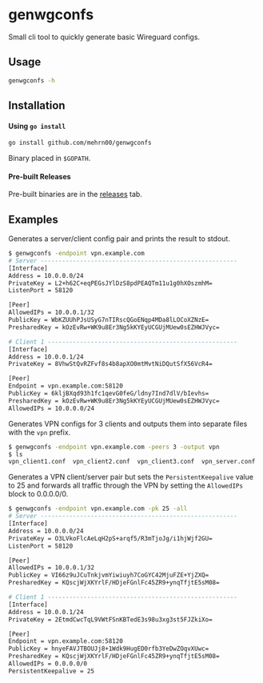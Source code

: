 # genwgconfs

Small cli tool to quickly generate basic Wireguard configs.

## Usage
```bash
genwgconfs -h
```

## Installation
#### Using `go install`
```bash
go install github.com/mehrn00/genwgconfs
```

Binary placed in `$GOPATH`.

#### Pre-built Releases
Pre-built binaries are in the [releases](https://github.com/MEhrn00/genwgconfs/releases) tab.

## Examples

Generates a server/client config pair and prints the result to stdout.
```bash
$ genwgconfs -endpoint vpn.example.com
# Server -------------------------------------------------------
[Interface]
Address = 10.0.0.0/24
PrivateKey = L2+h62C+eqPEGsJYlDzS8pdPEAQTm11u1g0hXOszmhM=
ListenPort = 58120

[Peer]
AllowedIPs = 10.0.0.1/32
PublicKey = WbKZUUhPJsUSyG7nTIRscQGoENqp4MDa8lLOCoXZNzE=
PresharedKey = kOzEvRw+WK9u8Er3Ng5kKYEyUCGUjMUew0sEZHWJVyc=

# Client 1 -----------------------------------------------------
[Interface]
Address = 10.0.0.1/24
PrivateKey = 8VhwStQvRZFvf8s4b8apXO0mtMvtNiDQutSfX56VcR4=

[Peer]
Endpoint = vpn.example.com:58120
PublicKey = 6kljBXqd93h1fc1qevG0feG/ldny7Ind7dlV/bIevhs=
PresharedKey = kOzEvRw+WK9u8Er3Ng5kKYEyUCGUjMUew0sEZHWJVyc=
AllowedIPs = 10.0.0.0/24
```

Generates VPN configs for 3 clients and outputs them into separate files with the `vpn` prefix.
```bash
$ genwgconfs -endpoint vpn.example.com -peers 3 -output vpn
$ ls
vpn_client1.conf  vpn_client2.conf  vpn_client3.conf  vpn_server.conf
```

Generates a VPN client/server pair but sets the `PersistentKeepalive` value to 25 and
forwards all traffic through the VPN by setting the `AllowedIPs` block to 0.0.0.0/0.
```bash
$ genwgconfs -endpoint vpn.example.com -pk 25 -all
# Server -------------------------------------------------------
[Interface]
Address = 10.0.0.0/24
PrivateKey = O3LVkoFlcAeLqH2pS+arqf5/R3mTjoJg/i1hjWjf2GU=
ListenPort = 58120

[Peer]
AllowedIPs = 10.0.0.1/32
PublicKey = VI66z9uJCuTnkjvmYiwiuyh7CoGYC42MjuFZE+YjZXQ=
PresharedKey = KQscjWjXKYrlF/HDjeFGnlFc45ZR9+ynqTfjtE5sM08=

# Client 1 -----------------------------------------------------
[Interface]
Address = 10.0.0.1/24
PrivateKey = 2EtmdCwcTqL9VWtFSnKBTedE3s98u3xg3st5FJZkiXo=

[Peer]
Endpoint = vpn.example.com:58120
PublicKey = hnyeFAVJTBOUJj8+1Wdk9HugED0rfb3YeDwZOqvXUwc=
PresharedKey = KQscjWjXKYrlF/HDjeFGnlFc45ZR9+ynqTfjtE5sM08=
AllowedIPs = 0.0.0.0/0
PersistentKeepalive = 25
```
